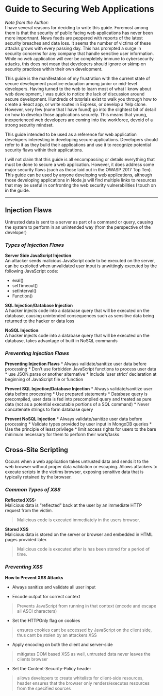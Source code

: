 # Guide to Securing Web Applications  

*Note from the Author:*  
I have several reasons for deciding to write this guide. Foremost among them is that the security of public facing web applications has never been more importnant. News feeds are peppered with reports of the latest security breaches and data loss. It seems the number of victims of these attacks grows with every passing day. This has prompted a surge in security concerns for any company that handle sensitive user information. While no web application will ever be completely immune to cybersecurity attacks, this does not mean that developers should ignore or skimp on security practices within their own development.

This guide is the manifestation of my frustration with the current state of secure development practice education among junior or mid-level developers. Having turned to the web to learn most of what I know about web development, I was quick to notice the lack of discussion around secure development. Hundreds of tutorials exist to walk you through how to create a React app, or write routes in Express, or develop a Yelp clone. However, very few (none that I have found) go into the slightest bit of detail on how to develop those applications securely. This means that young, inexperienced web developers are coming into the workforce, devoid of a strong security mindset. 

This guide intended to be used as a reference for web application developers interesting in developing secure applications. Developers should refer to it as they build their applications and use it to recognize potential security flaws within their applications.

I will not claim that this guide is all encompassing or details everything that must be done to secure a web application. However, it does address some major security flaws (such as those laid out in the OWASP 2017 Top Ten). This guide can be used by anyone developing web applications, although those developing applications in Node.js will find multiple links to resources that may be useful in confronting the web security vulnerabilities I touch on in the guide. 

****

## Injection Flaws
Untrusted data is sent to a server as part of a command or query, causing the system to perform in an unintended way (from the perspective of the developer) 


### _Types of Injection Flaws_

**Server Side JavaScript Injection**  
An attacker sends malicious JavaScript code to be executed on the server, can be exploited when unvalidated user input is unwittingly executed by the following JavaScript code:

* eval()
* setTimeout()
* setInterval()
* Function()


**SQL Injection/Database Injection**  
A hacker injects code into a database query that will be executed on the database, causing unintended consequences such as sensitive data being returned to the hacker or data loss 


**NoSQL Injection**  
A hacker injects code into a database query that will be executed on the database, takes advantage of built in NoSQL commands 


### _Preventing Injection Flaws_

**Preventing Injection Flaws**
	* Always validate/sanitize user data before processing 
	* Don’t use forbidden JavaScript functions to process user data 
		* use JSON.parse or another alternative 
	* Include ‘user strict’ declaration at beginning of JavaScript file or function 

**Prevent SQL Injection/Database Injection**
	* Always validate/sanitize user data before processing 
	* Use prepared statements
		* Database query is precompiled, user data is fed into precompiled query and treated as pure data (not as a potential executable portions of a SQL command) 
	* Never concatenate strings to form database query 

**Prevent NoSQL Injection**
	* Always validate/sanitize user data before processing
	* Validate types provided by user input in MongoDB queries 
	* Use the principle of least privilege 
		* limit access rights for users to the bare minimum necessary for them to perform their work/tasks 


## Cross-Site Scripting


Occurs when a web application takes untrusted data and sends it to the web browser without proper data validation or escaping. Allows attackers to execute scripts in the victims browser, exposing sensitive data that is typically retained by the browser. 

### _Common Types of XSS_

**Reflected XSS:**  
Malicious data is "reflected" back at the user by an immediate HTTP request from the victim. 
	
> Malicious code is executed immediately in the users browser.

**Stored XSS**  
Malicious data is stored on the server or browser and embedded in HTML pages provided later.
	
> Malicious code is executed after is has been stored for a period of time.


### _Preventing XSS_

**How to Prevent XSS Attacks**  

* Always sanitize and validate all user input

* Encode output for correct context

> Prevents JavaScript from running in that context (encode and escape all ASCI characters)

* Set the HTTPOnly flag on cookies

> ensures cookies cant be accessed by JavaScript on the client side, thus cant be stolen by an attackers XSS

* Apply encoding on both the client and server-side

> mitigates DOM based XSS as well, untrusted data never leaves the clients browser 

*  Set the Content-Security-Policy header 

> allows developers to create whitelists for client-side resources, header ensures that the browser only renders/executes resources from the specified sources


























